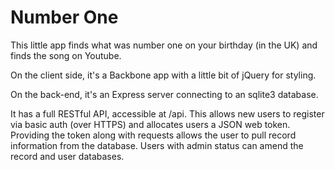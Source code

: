Number One
==========

This little app finds what was number one on your birthday (in the UK) and finds the song on Youtube.

On the client side, it's a Backbone app with a little bit of jQuery for styling.

On the back-end, it's an Express server connecting to an sqlite3 database.

It has a full RESTful API, accessible at /api. This allows new users to register via basic auth (over HTTPS) and allocates users a JSON web token. Providing the token along with requests allows the user to pull record information from the database. Users with admin status can amend the record and user databases.

